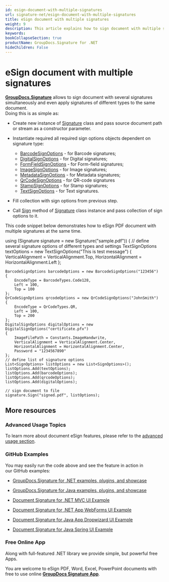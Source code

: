```yaml
---
id: esign-document-with-multiple-signatures
url: signature-net/esign-document-with-multiple-signatures
title: eSign document with multiple signatures
weight: 9
description: This article explains how to sign document with multiple signatures of various type by GroupDocs.Signature API
keywords: 
bookCollapseSection: true
productName: GroupDocs.Signature for .NET
hideChildren: False
---
```


# eSign document with multiple signatures

[**GroupDocs.Signature**](https://products.groupdocs.com/signature/net) allows to sign document with several signatures simultaneously and even apply signatures of different types to the same document.   
Doing this is as simple as:

*   Create new instance of [Signature](https://apireference.groupdocs.com/net/signature/groupdocs.signature/signature) class and pass source document path or stream as a constructor parameter.
    
*   Instantiate required all required sign options objects dependent on signature type:
    
    *   [BarcodeSignOptions](https://apireference.groupdocs.com/net/signature/groupdocs.signature.options/barcodesignoptions) - for Barcode signatures;
    *   [DigitalSignOptions](https://apireference.groupdocs.com/net/signature/groupdocs.signature.options/digitalsignoptions) - for Digital signatures;
    *   [FormFieldSignOptions](https://apireference.groupdocs.com/net/signature/groupdocs.signature.options/formfieldsignoptions) - for Form-field signatures;
    *   [ImageSignOptions](https://apireference.groupdocs.com/net/signature/groupdocs.signature.options/imagesignoptions) - for Image signatures;
    *   [MetadataSignOptions](https://apireference.groupdocs.com/net/signature/groupdocs.signature.options/metadatasignoptions) - for Metadata signatures;
    *   [QrCodeSignOptions](https://apireference.groupdocs.com/net/signature/groupdocs.signature.options/qrcodesignoptions) - for QR-code signatures
    *   [StampSIgnOptions](https://apireference.groupdocs.com/net/signature/groupdocs.signature.options/stampsignoptions) - for Stamp signatures;
    *   [TextSignOptions](https://apireference.groupdocs.com/net/signature/groupdocs.signature.options/textsignoptions) - for Text signatures.
*   Fill collection with sign options from previous step.  
    
*   Call [Sign](https://apireference.groupdocs.com/net/signature/groupdocs.signature/signature/methods/sign) method of [Signature](https://apireference.groupdocs.com/net/signature/groupdocs.signature/signature) class instance and pass collection of sign options to it.
    

This code snippet below demonstrates how to eSign PDF document with multiple signatures at the same time.

using (Signature signature = new Signature("sample.pdf"))
{
    // define several signature options of different types and settings
    TextSignOptions textOptions = new TextSignOptions("This is test message")
    {
        VerticalAlignment = VerticalAlignment.Top,
        HorizontalAlignment = HorizontalAlignment.Left
    };
                
    BarcodeSignOptions barcodeOptions = new BarcodeSignOptions("123456")
    {                    
        EncodeType = BarcodeTypes.Code128,
        Left = 100,
        Top = 100
    };
    QrCodeSignOptions qrcodeOptions = new QrCodeSignOptions("JohnSmith")
    {                    
        EncodeType = QrCodeTypes.QR,
        Left = 100,
        Top = 200
    };
    DigitalSignOptions digitalOptions = new DigitalSignOptions("certificate.pfx")
    {
        ImageFilePath = Constants.ImageHandwrite,
        VerticalAlignment = VerticalAlignment.Center,
        HorizontalAlignment = HorizontalAlignment.Center,
        Password = "1234567890"
    };
    // define list of signature options
    List<SignOptions> listOptions = new List<SignOptions>();
    listOptions.Add(textOptions);                
    listOptions.Add(barcodeOptions);
    listOptions.Add(qrcodeOptions);
    listOptions.Add(digitalOptions);
    
    // sign document to file
    signature.Sign("signed.pdf", listOptions);

## More resources

### Advanced Usage Topics

To learn more about document eSign features, please refer to the [advanced usage section](Advanced%2Busage.html).

### GitHub Examples 

You may easily run the code above and see the feature in action in our GitHub examples:

*   [GroupDocs.Signature for .NET examples, plugins, and showcase](https://github.com/groupdocs-signature/GroupDocs.Signature-for-.NET)
    
*   [GroupDocs.Signature for Java examples, plugins, and showcase](https://github.com/groupdocs-signature/GroupDocs.Signature-for-Java)
    
*   [Document Signature for .NET MVC UI Example](https://github.com/groupdocs-signature/GroupDocs.Signature-for-.NET-MVC) 
    
*   [Document Signature for .NET App WebForms UI Example](https://github.com/groupdocs-signature/GroupDocs.Signature-for-.NET-WebForms)
    
*   [Document Signature for Java App Dropwizard UI Example](https://github.com/groupdocs-signature/GroupDocs.Signature-for-Java-Dropwizard)
    
*   [Document Signature for Java Spring UI Example](https://github.com/groupdocs-signature/GroupDocs.Signature-for-Java-Spring)
    

### Free Online App 

Along with full-featured .NET library we provide simple, but powerful free Apps.

You are welcome to eSign PDF, Word, Excel, PowerPoint documents with free to use online **[GroupDocs Signature App](https://products.groupdocs.app/signature)**.

